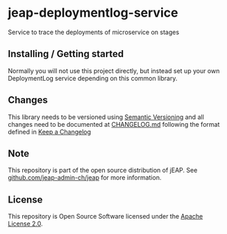 # jeap-deploymentlog-service

Service to trace the deployments of microservice on stages

## Installing / Getting started

Normally you will not use this project directly, but instead set up your own DeploymentLog service depending on this common library.

## Changes
This library needs to be versioned using [Semantic Versioning](http://semver.org/) and all changes need to be documented at [CHANGELOG.md](./CHANGELOG.md) following the format defined in [Keep a Changelog](http://keepachangelog.com/)

## Note

This repository is part of the open source distribution of jEAP. See [github.com/jeap-admin-ch/jeap](https://github.com/jeap-admin-ch/jeap)
for more information.

## License

This repository is Open Source Software licensed under the [Apache License 2.0](./LICENSE).

